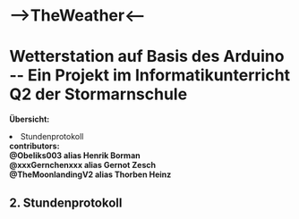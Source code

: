 # -->TheWeather<--

<h1>Wetterstation auf Basis des Arduino -- Ein Projekt im Informatikunterricht Q2 der Stormarnschule</h1>

<p><b>Übersicht:</b></p>

<li>Stundenprotokoll</li>
<b>contributors:<br>
@Obeliks003 alias Henrik Borman<br>
@xxxGernchenxxx alias Gernot Zesch<br>
@TheMoonlandingV2 alias Thorben Heinz<br></b>

<h2 id="kapitel2">2. Stundenprotokoll</a></h2></li>
